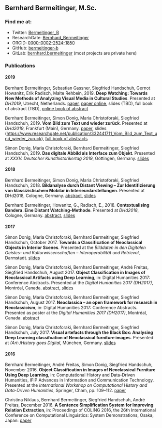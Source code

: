 ## Bernhard Bermeitinger, M.Sc.

### Find me at:

- Twitter: [Bermeitinger_B](https://twitter.com/bermeitinger_b)
- ResearchGate: [Bernhard_Bermeitinger](https://www.researchgate.net/profile/Bernhard_Bermeitinger)
- ORCID: [0000-0002-2524-1850](https://orcid.org/0000-0002-2524-1850)
- GitHub: [bermeitinger-b](https://github.com/bermeitinger-b)
- GitLab: [bernhard.bermeitinger](https://gitlab.com/bernhard.bermeitinger) (most projects are private here)


### Publications

#### 2019

Bernhard Bermeitinger, Sebastian Gassner, Siegfried Handschuh, Gernot Howanitz, Erik Radisch, Malte Rehbein, 2019. **Deep Watching: Towards New Methods of Analyzing Visual Media in Cultural Studies**. Presented at _DH2019_, Utrecht, Netherlands. [paper](), [paper online](https://dev.clariah.nl/files/dh2019/boa/0335.html), slides (TBD), full book of abstract (TBD), [online book of abstract](https://dh2019.adho.org/programme/book-of-abstracts/)

Bernhard Bermeitinger, Simon Donig, Maria Christoforaki, Siegfried Handschuh, 2019. **Vom Bild zum Text und wieder zurück**. Presented at _DHd2019_, Frankfurt (Main), Germany. [paper](https://www.researchgate.net/publication/332275547), slides (https://www.researchgate.net/publication/332441711_Vom_Bild_zum_Text_und_wieder_zuruck), [full book of abstracts](https://zenodo.org/record/2596095)

Simon Donig, Maria Christoforaki, Bernhard Bermeitinger, Siegfried Handschuh, 2019. **Das digitale Abbild als Interface zum Objekt**. Presented at _XXXV. Deutscher Kunsthistorikertag 2019_, Göttingen, Germany. [slides](https://www.researchgate.net/publication/332344200)

#### 2018

Bernhard Bermeitinger, Simon Donig, Maria Christoforaki, Siegfried Handschuh, 2018. **Bildanalyse durch Distant Viewing – Zur Identifizierung von klassizistischem Mobilar in Interieurdarstellungen**. Presented at DHd2018, Cologne, Germany. [abstract](https://www.researchgate.net/publication/322525886), [slides](https://doi.org/10.13140/RG.2.2.12597.17121)

Bernhard Bermeitinger, Howanitz, G., Radisch, E., 2018. **Contextualising Bandera. Eine Distant Watching-Methode**. Presented at _DHd2018_, Cologne, Germany. [abstract](https://www.researchgate.net/publication/323507402), [slides](https://doi.org/10.13140/RG.2.2.22663.50084)


#### 2017

Simon Donig, Maria Christoforaki, Bernhard Bermeitinger, Siegfried Handschuh, October 2017. **Towards a Classification of Neoclassical Objects in Interior Scenes**. Presented at the _Bilddaten in den Digitalen Geistes- und Kulturwissenschaften – Interoperabilität und Retrieval_, Darmstadt. [slides](https://www.researchgate.net/publication/320346839)

Simon Donig, Maria Christoforaki, Bernhard Bermeitinger, André Freitas, Siegfried Handschuh, August 2017. **Object Classification in Images of Neoclassical Artifacts using Deep Learning**, in: Digital Humanities 2017: Conference Abstracts. Presented at the _Digital Humanities 2017 (DH2017)_, Montréal, Canada. [abstract](https://www.researchgate.net/publication/320413198), [slides](https://www.researchgate.net/publication/319174970)

Simon Donig, Maria Christoforaki, Bernhard Bermeitinger, Siegfried Handschuh, August 2017. **Neoclassica – an open framework for research in Neoclassicism**, in: Digital Humanities 2017: Conference Abstracts. Presented as poster at the _Digital Humanities 2017 (DH2017)_, Montréal, Canada. [abstract](https://www.researchgate.net/publication/319307122)

Simon Donig, Maria Christoforaki, Bernhard Bermeitinger, Siegfried Handschuh, July 2017. **Visual artefacts through the Black Box: Analysing Deep Learning classifcation of Neoclassical furniture images**. Presented at _(Art-)History goes Digital_, München, Germany. [slides](https://www.researchgate.net/publication/319204814)


#### 2016

Bernhard Bermeitinger, André Freitas, Simon Donig, Siegfried Handschuh, November 2016. **Object Classification in Images of Neoclassical Furniture Using Deep Learning**, in: Computational History and Data-Driven Humanities, IFIP Advances in Information and Communication Technology. Presented at the _International Workshop on Computational History and Data-Driven Humanities_, Springer, Cham, pp. 109–112. [paper](https://doi.org/10.1007/978-3-319-46224-0_10)

Christina Niklaus, Bernhard Bermeitinger, Siegfried Handschuh, André Freitas, December 2016. **A Sentence Simplification System for Improving Relation Extraction**, in: Proceedings of COLING 2016, the 26th International Conference on Computational Linguistics: System Demonstrations, Osaka, Japan: [paper](https://www.researchgate.net/publication/315670222)
